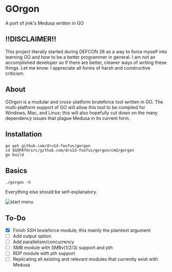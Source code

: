 # GOrgon
A port of jmk's Medusa written in GO

## !!DISCLAIMER!!

This project literally started during DEFCON 26 as a way to force myself into learning GO and how to be a better programmer in general. I am not an accomplished developer so if there are better, cleaner ways of writing these things. Let me know. I appreciate all forms of harsh and constructive criticism.

## About

GOrgon is a modular and cross-platform bruteforce tool written in GO. The multi-platform support of GO will allow this tool to be compiled for Windows, Mac, and Linux; this will also hopefully cut down on the many dependency issues that plague Medusa in its current form.

## Installation

```
go get github.com/dru1d-foofus/gorgon
cd $GOPATH/src/github.com/dru1d-foofus/gorgon/cmd/gorgon
go build
```

## Basics
```
./gorgon -h
```
Everything else should be self-explanatory.

![start menu](https://i.imgur.com/a7JYzYx.png)

## To-Do
- [x] Finish SSH bruteforce module; this mainly the plaintext argument
- [ ] Add output option
- [ ] Add parallelism/concurrency
- [ ] SMB module with SMBv(1/2/3) support and pth
- [ ] RDP module with pth support
- [ ] Replicating all existing and relevant modules that currently exist with Medusa
